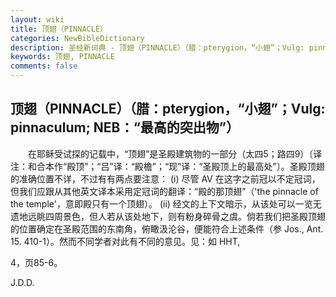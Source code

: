 ```yaml
---
layout: wiki
title: 顶翅（PINNACLE）
categories: NewBibleDictionary
description: 圣经新词典 - 顶翅（PINNACLE）（腊：pterygion，“小翅”；Vulg: pinnaculum; NEB：“最高的突出物”）
keywords: 顶翅, PINNACLE
comments: false
---
```


## 顶翅（PINNACLE）（腊：pterygion，“小翅”；Vulg: pinnaculum; NEB：“最高的突出物”）

　　在耶稣受试探的记载中，“顶翅”是圣殿建筑物的一部分（太四5；路四9）〔译注：和合本作“殿顶”；“吕”译：“殿檐”；“现”译：“圣殿顶上的最高处”〕。圣殿顶翅的准确位置不详，不过有有两点要注意： (i) 尽管 AV 在这字之前冠以不定冠词，但我们应跟从其他英文译本采用定冠词的翻译：“殿的那顶翅”（'the pinnacle of the temple'，意即殿只有一个顶翅）。 (ii) 经文的上下文暗示，从该处可以一览无遗地远眺四周景色，但人若从该处地下，则有粉身碎骨之虞。倘若我们把圣殿顶翅的位置确定在圣殿范围的东南角，俯瞰汲沦谷，便能符合上述条件（参 Jos., Ant. 15. 410-1）。然而不同学者对此有不同的意见。见：如 HHT,

4，页85-6。

J.D.D.








